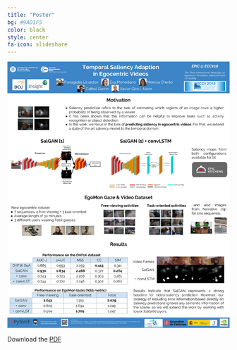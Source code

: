 ```yaml
---
title: "Poster"
bg: #9AD1F5
color: black
style: center
fa-icon: slideshare
---
```



<center>
<div style="display:table-cell; vertical-align:middle; text-align:center">
  <img src="./assets/[EPIC@ECCV 2018] Temporal Saliency Adaption in Egocentric Videos (portrait).png">
</div>
</center>

Download the [PDF](https://drive.google.com/open?id=1JiJorcY2Iqjofks4eLGglgaeggid3vmX)
